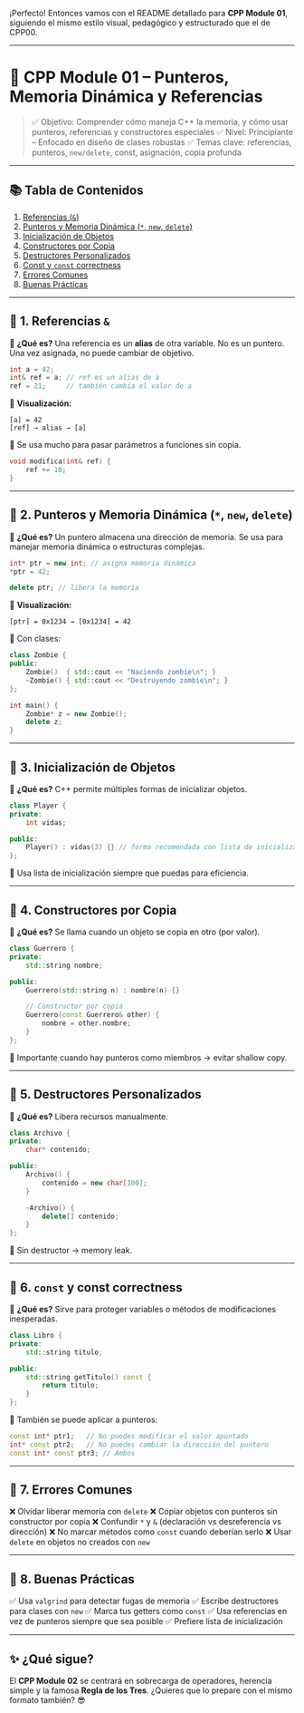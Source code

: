 ¡Perfecto! Entonces vamos con el README detallado para **CPP Module 01**, siguiendo el mismo estilo visual, pedagógico y estructurado que el de CPP00.

---

# 🧠 CPP Module 01 – Punteros, Memoria Dinámica y Referencias

> ✅ Objetivo: Comprender cómo maneja C++ la memoria, y cómo usar punteros, referencias y constructores especiales
> ✅ Nivel: Principiante – Enfocado en diseño de clases robustas
> ✅ Temas clave: referencias, punteros, `new/delete`, const, asignación, copia profunda

---

## 📚 Tabla de Contenidos

1. [Referencias (`&`)](#1-referencias-)
2. [Punteros y Memoria Dinámica (`*`, `new`, `delete`)](#2-punteros-y-memoria-dinámica--new-delete)
3. [Inicialización de Objetos](#3-inicialización-de-objetos)
4. [Constructores por Copia](#4-constructores-por-copia)
5. [Destructores Personalizados](#5-destructores-personalizados)
6. [Const y `const` correctness](#6-const-y-const-correctness)
7. [Errores Comunes](#7-errores-comunes)
8. [Buenas Prácticas](#8-buenas-prácticas)

---

## 🔹 1. Referencias `&`

📘 **¿Qué es?**
Una referencia es un **alias** de otra variable. No es un puntero. Una vez asignada, no puede cambiar de objetivo.

```cpp
int a = 42;
int& ref = a; // ref es un alias de a
ref = 21;     // también cambia el valor de a
```

🧠 **Visualización:**

```
[a] = 42
[ref] → alias → [a]
```

🎯 Se usa mucho para pasar parámetros a funciones sin copia.

```cpp
void modifica(int& ref) {
    ref += 10;
}
```

---

## 🔹 2. Punteros y Memoria Dinámica (`*`, `new`, `delete`)

📘 **¿Qué es?**
Un puntero almacena una dirección de memoria. Se usa para manejar memoria dinámica o estructuras complejas.

```cpp
int* ptr = new int; // asigna memoria dinámica
*ptr = 42;

delete ptr; // libera la memoria
```

🧠 **Visualización:**

```
[ptr] = 0x1234 → [0x1234] = 42
```

🔁 Con clases:

```cpp
class Zombie {
public:
    Zombie()  { std::cout << "Naciendo zombie\n"; }
    ~Zombie() { std::cout << "Destruyendo zombie\n"; }
};

int main() {
    Zombie* z = new Zombie();
    delete z;
}
```

---

## 🔹 3. Inicialización de Objetos

📘 **¿Qué es?**
C++ permite múltiples formas de inicializar objetos.

```cpp
class Player {
private:
    int vidas;

public:
    Player() : vidas(3) {} // forma recomendada con lista de inicialización
};
```

🎯 Usa lista de inicialización siempre que puedas para eficiencia.

---

## 🔹 4. Constructores por Copia

📘 **¿Qué es?**
Se llama cuando un objeto se copia en otro (por valor).

```cpp
class Guerrero {
private:
    std::string nombre;

public:
    Guerrero(std::string n) : nombre(n) {}

    // Constructor por copia
    Guerrero(const Guerrero& other) {
        nombre = other.nombre;
    }
};
```

🧠 Importante cuando hay punteros como miembros → evitar shallow copy.

---

## 🔹 5. Destructores Personalizados

📘 **¿Qué es?**
Libera recursos manualmente.

```cpp
class Archivo {
private:
    char* contenido;

public:
    Archivo() {
        contenido = new char[100];
    }

    ~Archivo() {
        delete[] contenido;
    }
};
```

🧠 Sin destructor → memory leak.

---

## 🔹 6. `const` y const correctness

📘 **¿Qué es?**
Sirve para proteger variables o métodos de modificaciones inesperadas.

```cpp
class Libro {
private:
    std::string titulo;

public:
    std::string getTitulo() const {
        return titulo;
    }
};
```

🎯 También se puede aplicar a punteros:

```cpp
const int* ptr1;   // No puedes modificar el valor apuntado
int* const ptr2;   // No puedes cambiar la dirección del puntero
const int* const ptr3; // Ambos
```

---

## 🔹 7. Errores Comunes

❌ Olvidar liberar memoria con `delete`
❌ Copiar objetos con punteros sin constructor por copia
❌ Confundir `*` y `&` (declaración vs desreferencia vs dirección)
❌ No marcar métodos como `const` cuando deberían serlo
❌ Usar `delete` en objetos no creados con `new`

---

## 🔹 8. Buenas Prácticas

✅ Usa `valgrind` para detectar fugas de memoria
✅ Escribe destructores para clases con `new`
✅ Marca tus getters como `const`
✅ Usa referencias en vez de punteros siempre que sea posible
✅ Prefiere lista de inicialización

---

## ✨ ¿Qué sigue?

El **CPP Module 02** se centrará en sobrecarga de operadores, herencia simple y la famosa **Regla de los Tres**.
¿Quieres que lo prepare con el mismo formato también? 😎
